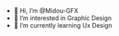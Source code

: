 - 👋 Hi, I’m @Midou-GFX
- 👀 I’m interested in Graphic Design
- 🌱 I’m currently learning Ux Design
<!---
Midou-GFX/Midou-GFX is a ✨ special ✨ repository because its `README.md` (this file) appears on your GitHub profile.
You can click the Preview link to take a look at your changes.
--->
